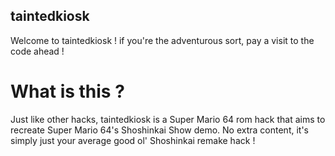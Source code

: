 ## taintedkiosk

Welcome to taintedkiosk !
if you're the adventurous sort,
pay a visit to the code ahead !

# What is this ?
Just like other hacks, taintedkiosk is a Super Mario 64 rom hack that aims to recreate Super Mario 64's Shoshinkai Show demo.
No extra content, it's simply just your average good ol' Shoshinkai remake hack !


